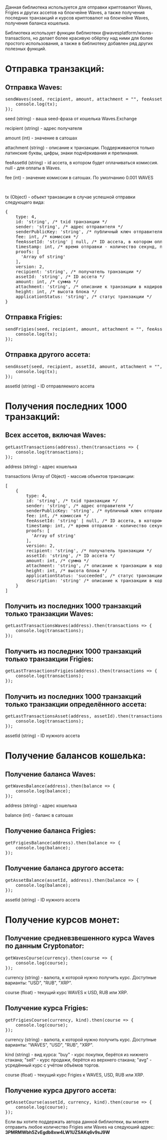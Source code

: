 <p>Данная библиотека используется для отправки криптовалют Waves, Frigies и других ассетов на блокчейне Waves, а также получения последних транзакций и курсов криптовалют на блокчейне Waves, получения баланса кошелька.</p>
<p>Библиотека использует функции библиотеки @wavesplatform/waves-transactions, но делает более красивую обёртку над ними для более простого использования, а также в библиотеку добавлен ряд других полезных функций.</p>
<h1>Отправка транзакций:</h1>
<h2>Отправка Waves:</h2>
<pre>
sendWaves(seed, recipient, amount, attachment = "", feeAssetId = null, fee = 100000).then(tx => {
    console.log(tx);
});
</pre>
<p>seed (string) - ваша seed-фраза от кошелька Waves.Exchange</p>
<p>recipient (string) - адрес получателя</p>
<p>amount (int) - значение в сатошах</p>
<p>attachment (string) - описание к транзакции. Поддерживаются только латинские буквы, цифры, знаки подчёркивания и препинания.</p>
<p>feeAssetId (string) - id ассета, в котором будет оплачиваться комиссия. null - для оплаты в Waves.</p>
<p>fee (int) - значение комиссии в сатошах. По умолчанию 0.001 WAVES</p>
<br>
<p>tx (Object) - объект транзакции в случае успешной отправки следующего вида:</p>
<pre>
{
    type: 4,
    id: 'string', /* txid транзакции */
    sender: 'string', /* адрес отправителя */
    senderPublicKey: 'string', /* публичный ключ отправителя */
    fee: int, /* комиссия */
    feeAssetId: 'string' | null, /* ID ассета, в котором оплачивается комиссия */
    timestamp: int, /* время отправки - количество секунд, прошедших с 1 января 1970 года */
    proofs: [
      'Array of string'
    ],
    version: 2,
    recipient: 'string', /* получатель транзакции */
    assetId: 'string', /* ID ассета */
    amount: int, /* сумма */
    attachment: 'string', /* описание к транзакции в кодировке Base58 */
    height: int, /* высота блока */
    applicationStatus: 'string', /* статус транзакции */
}
</pre>
<h2>Отправка Frigies:</h2>
<pre>
sendFrigies(seed, recipient, amount, attachment = "", feeAssetId = null, fee = 100000).then(tx => {
    console.log(tx);
});
</pre>
<h2>Отправка другого ассета:</h2>
<pre>
sendAsset(seed, recipient, assetId, amount, attachment = "", feeAssetId = null, fee = 100000).then(tx => {
    console.log(tx);
});
</pre>
<p>assetId (string) - ID отправляемого ассета</p>
<h1>Получения последних 1000 транзакций:</h1>
<h2>Всех ассетов, включая Waves:</h2>
<pre>
getLastTransactions(address).then(transactions => {
    console.log(transactions);
});
</pre>
<p>address (string) - адрес кошелька</p>
<p>transactions (Array of Object) - массив объектов транзакции:</p>
<pre>
[
	{
	    type: 4,
	    id: 'string', /* txid транзакции */
	    sender: 'string', /* адрес отправителя */
	    senderPublicKey: 'string', /* публичный ключ отправителя */
	    fee: int, /* комиссия */
	    feeAssetId: 'string' | null, /* ID ассета, в котором оплачивается комиссия */
	    timestamp: int, /* время отправки - количество секунд, прошедших с 1 января 1970 года */
	    proofs: [
	      'Array of string'
	    ],
	    version: 2,
	    recipient: 'string', /* получатель транзакции */
	    assetId: 'string', /* ID ассета */
	    amount: int, /* сумма */
	    attachment: 'string', /* описание к транзакции в кодировке Base58 */
	    height: int, /* высота блока */
	    applicationStatus: 'succeeded', /* статус транзакции */
	    description: 'string' /* описание к транзакции в кодировке UTF8 (человекопонятное) */
	}
]
</pre>
<h2>Получить из последних 1000 транзакций только транзакции Waves:</h2>
<pre>
getLastTransactionsWaves(address).then(transactions => {
    console.log(transactions);
});
</pre>
<h2>Получить из последних 1000 транзакций только транзакции Frigies:</h2>
<pre>
getLastTransactionsFrigies(address).then(transactions => {
    console.log(transactions);
});
</pre>
<h2>Получить из последних 1000 транзакций только транзакции определённого ассета:</h2>
<pre>
getLastTransactionsAsset(address, assetId).then(transactions => {
    console.log(transactions);
});
</pre>
<p>assetId (string) - ID нужного ассета</p>
<h1>Получение балансов кошелька:</h1>
<h2>Получение баланса Waves:</h2>
<pre>
getWavesBalance(address).then(balance => {
    console.log(balance);
});
</pre>
<p>address (string) - адрес кошелька</p>
<p>balance (int) - баланс в сатошах</p>
<h2>Получение баланса Frigies:</h2>
<pre>
getFrigiesBalance(address).then(balance => {
    console.log(balance);
});
</pre>
<h2>Получение баланса другого ассета:</h2>
<pre>
getAssetBalance(assetId, address).then(balance => {
    console.log(balance);
});
</pre>
<p>assetId (string) - ID нужного ассета</p>
<h1>Получение курсов монет:</h1>
<h2>Получение средневзвешенного курса Waves по данным Cryptonator:</h2>
<pre>
getWavesCourse(currency).then(course => {
    console.log(course);
});
</pre>
<p>currency (string) - валюта, к которой нужно получить курс. Доступные варианты: "USD", "RUB", "XRP".</p>
<p>course (float) - текущий курс WAVES к USD, RUB или XRP.</p>
<h2>Получение курса Frigies:</h2>
<pre>
getFrigiesCourse(currency, kind).then(course => {
    console.log(course);
});
</pre>
<p>currency (string) - валюта, к которой нужно получить курс. Доступные варианты: "WAVES", "USD", "RUB", "XRP".</p>
<p>kind (string) - вид курса: "buy" - курс покупки, берётся из нижнего стакана; "sell" - курс продажи, берётся из верхнего стакана; "avg" - усредённый курс с учётом объёмов торгов.
<p>course (float) - текущий курс Frigies к WAVES, USD, RUB или XRP.</p>
<h2>Получение курса другого ассета:</h2>
<pre>
getAssetCourse(assetId, currency, kind).then(course => {
    console.log(course);
});
</pre>
<p>Если вы хотите поддержать автора данной библиотеки, вы можете отправить любое количество Frigies или Waves на следуюший адрес: <strong>3PMRMWbh5ZvEgdb8xw4LW1UZSAKq6v9sJ9W</strong></p>